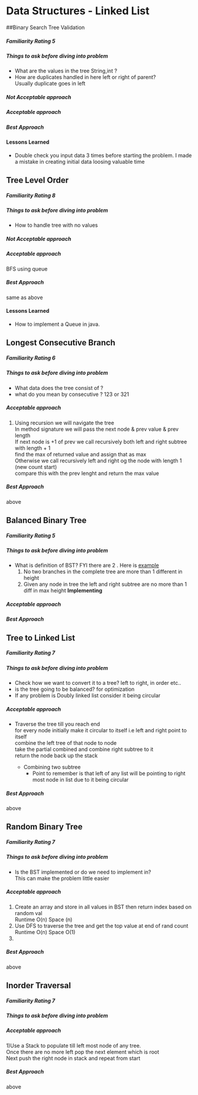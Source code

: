 # Data Structures - Linked List

##Binary Search Tree Validation
##### Familiarity Rating 5
##### Things to ask before diving into problem
* What are the values in the tree String,int ?
* How are duplicates handled in here left or right of parent?<br/>
Usually duplicate goes in left

##### Not Acceptable approach


##### Acceptable approach


##### Best Approach


#### Lessons Learned
* Double check you input data 3 times before starting the problem. I made a mistake in creating initial data loosing valuable time

## Tree Level Order
##### Familiarity Rating 8
##### Things to ask before diving into problem
* How to handle tree with no values
##### Not Acceptable approach

##### Acceptable approach
BFS using queue
##### Best Approach
same as above

#### Lessons Learned
* How to implement a Queue in java.

## Longest Consecutive Branch
##### Familiarity Rating 6
##### Things to ask before diving into problem
* What data does the tree consist of ?
* what do you mean by consecutive  ? 123 or 321
##### Acceptable approach
1) Using recursion we will navigate the tree <br>
In method signature we will pass the next node & prev value & prev length <br>
If next node is +1 of prev we call recursively both left and right subtree with length + 1<br>
find the max of returned value and assign that as max<br>
Otherwise we call recursively left and right og the  node with length 1 (new count start)<br>
compare this with the prev lenght and return the max value
##### Best Approach
above


## Balanced Binary Tree
##### Familiarity Rating 5
##### Things to ask before diving into problem
* What is definition of BST? FYI there are 2 . Here is [example](https://www.youtube.com/watch?v=nOcFiGl5Vy4)
    1) No two branches in the complete tree are more than 1 different in height
    2) Given any node in tree the left and right subtree are no more than 1 diff in max height <b>Implementing</b>
##### Acceptable approach

##### Best Approach

## Tree to Linked List
##### Familiarity Rating 7
##### Things to ask before diving into problem
* Check how we want to convert it to a tree? left to right, in order etc..
* is the tree going to be balanced? for optimization
* If any problem is Doubly linked list consider it being circular 

##### Acceptable approach
* Traverse the tree till you reach end <br>
for every node initially make it circular to itself i.e left and right point to itself<br>
combine the left tree of that node to node<br>
take the partial combined and combine right subtree to it<br>
return the node back up the stack

    * Combining two subtree
        * Point to remember is that left of any list will be pointing to right most node in list due to it being circular

##### Best Approach
above

## Random Binary Tree
##### Familiarity Rating 7
##### Things to ask before diving into problem
* Is the BST implemented or do we need to implement in?<br>
This can make the problem little easier

##### Acceptable approach
1) Create an array and store in all values in BST then return index based on random val<br>
Runtime O(n) Space (n)
2) Use DFS to traverse the tree and get the top value at end of rand count<br>
Runtime O(n) Space O(1)
3)
##### Best Approach
above

## Inorder Traversal
##### Familiarity Rating 7
##### Things to ask before diving into problem

##### Acceptable approach
1)Use a Stack to populate till left most node of any tree.<br>
Once there are no more left pop the next element which is root<br>
Next push the right node in stack and repeat from start

##### Best Approach
above

